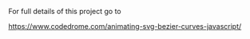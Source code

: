 For full details of this project go to

https://www.codedrome.com/animating-svg-bezier-curves-javascript/
